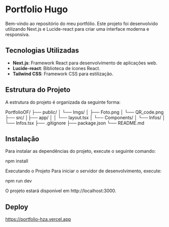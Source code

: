 # Portfolio Hugo

Bem-vindo ao repositório do meu portfólio. Este projeto foi desenvolvido utilizando Next.js e Lucide-react para criar uma interface moderna e responsiva.

## Tecnologias Utilizadas

- **Next.js**: Framework React para desenvolvimento de aplicações web.
- **Lucide-react**: Biblioteca de ícones React.
- **Tailwind CSS**: Framework CSS para estilização.

## Estrutura do Projeto

A estrutura do projeto é organizada da seguinte forma:

PortfolioOF/ 
├── public/ 
│ └── Imgs/
│ ├── Foto.png
│ └── QR_code.png
├── src/
│├── app/ │
│ └── layout.tsx
│ └── Components/
│ └── Infos/
│ └── Infos.tsx
├── .gitignore
├── package.json
└── README.md

## Instalação

Para instalar as dependências do projeto, execute o seguinte comando:

npm install

Executando o Projeto
Para iniciar o servidor de desenvolvimento, execute:

npm run dev

O projeto estará disponível em http://localhost:3000.

## Deploy

https://portfolio-hza.vercel.app
